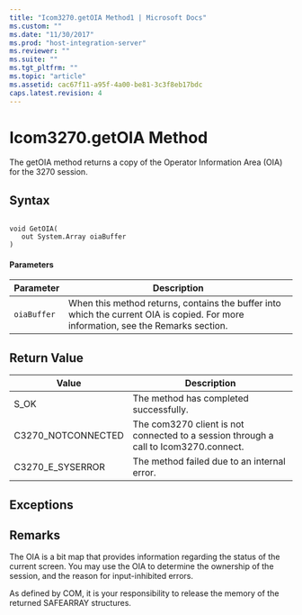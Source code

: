 ```yaml
---
title: "Icom3270.getOIA Method1 | Microsoft Docs"
ms.custom: ""
ms.date: "11/30/2017"
ms.prod: "host-integration-server"
ms.reviewer: ""
ms.suite: ""
ms.tgt_pltfrm: ""
ms.topic: "article"
ms.assetid: cac67f11-a95f-4a00-be81-3c3f8eb17bdc
caps.latest.revision: 4
---
```

# Icom3270.getOIA Method
The getOIA method returns a copy of the Operator Information Area (OIA) for the 3270 session.  
  
## Syntax  
  
```  
  
void GetOIA(  
   out System.Array oiaBuffer  
)  
```  
  
#### Parameters  
  
|Parameter|Description|  
|---------------|-----------------|  
|`oiaBuffer`|When this method returns, contains the buffer into which the current OIA is copied. For more information, see the Remarks section.|  
  
## Return Value  
  
|Value|Description|  
|-----------|-----------------|  
|S_OK|The method has completed successfully.|  
|C3270_NOTCONNECTED|The com3270 client is not connected to a session through a call to Icom3270.connect.|  
|C3270_E_SYSERROR|The method failed due to an internal error.|  
  
## Exceptions  
  
## Remarks  
 The OIA is a bit map that provides information regarding the status of the current screen. You may use the OIA to determine the ownership of the session, and the reason for input-inhibited errors.  
  
 As defined by COM, it is your responsibility to release the memory of the returned SAFEARRAY structures.